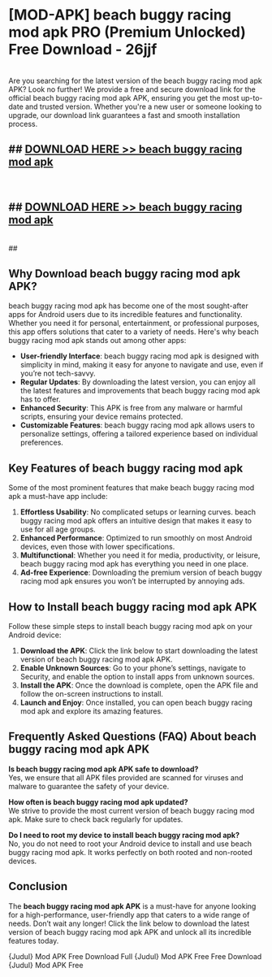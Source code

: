 # [MOD-APK] beach buggy racing mod apk PRO (Premium Unlocked) Free Download - 26jjf <br>
<br>
Are you searching for the latest version of the beach buggy racing mod apk APK? Look no further! We provide a free and secure download link for the official beach buggy racing mod apk APK, ensuring you get the most up-to-date and trusted version. Whether you're a new user or someone looking to upgrade, our download link guarantees a fast and smooth installation process.


## ##  [DOWNLOAD HERE >> beach buggy racing mod apk](http://leaked.freeplayer.one?title=beach_buggy_racing_mod_apk&ref=23)
  <br>

##  ## [DOWNLOAD HERE >> beach buggy racing mod apk](http://leaked.freeplayer.one?title=beach_buggy_racing_mod_apk&ref=23)
  <br>
  ##



## Why Download beach buggy racing mod apk APK?

beach buggy racing mod apk has become one of the most sought-after apps for Android users due to its incredible features and functionality. Whether you need it for personal, entertainment, or professional purposes, this app offers solutions that cater to a variety of needs. Here's why beach buggy racing mod apk stands out among other apps:

- **User-friendly Interface**: beach buggy racing mod apk is designed with simplicity in mind, making it easy for anyone to navigate and use, even if you’re not tech-savvy.
- **Regular Updates**: By downloading the latest version, you can enjoy all the latest features and improvements that beach buggy racing mod apk has to offer.
- **Enhanced Security**: This APK is free from any malware or harmful scripts, ensuring your device remains protected.
- **Customizable Features**: beach buggy racing mod apk allows users to personalize settings, offering a tailored experience based on individual preferences.

## Key Features of beach buggy racing mod apk

Some of the most prominent features that make beach buggy racing mod apk a must-have app include:

1. **Effortless Usability**: No complicated setups or learning curves. beach buggy racing mod apk offers an intuitive design that makes it easy to use for all age groups.
2. **Enhanced Performance**: Optimized to run smoothly on most Android devices, even those with lower specifications.
3. **Multifunctional**: Whether you need it for media, productivity, or leisure, beach buggy racing mod apk has everything you need in one place.
4. **Ad-free Experience**: Downloading the premium version of beach buggy racing mod apk ensures you won’t be interrupted by annoying ads.

## How to Install beach buggy racing mod apk APK

Follow these simple steps to install beach buggy racing mod apk on your Android device:

1. **Download the APK**: Click the link below to start downloading the latest version of beach buggy racing mod apk APK.
2. **Enable Unknown Sources**: Go to your phone’s settings, navigate to Security, and enable the option to install apps from unknown sources.
3. **Install the APK**: Once the download is complete, open the APK file and follow the on-screen instructions to install.
4. **Launch and Enjoy**: Once installed, you can open beach buggy racing mod apk and explore its amazing features.

## Frequently Asked Questions (FAQ) About beach buggy racing mod apk APK

**Is beach buggy racing mod apk APK safe to download?**  
Yes, we ensure that all APK files provided are scanned for viruses and malware to guarantee the safety of your device.

**How often is beach buggy racing mod apk updated?**  
We strive to provide the most current version of beach buggy racing mod apk. Make sure to check back regularly for updates.

**Do I need to root my device to install beach buggy racing mod apk?**  
No, you do not need to root your Android device to install and use beach buggy racing mod apk. It works perfectly on both rooted and non-rooted devices.

## Conclusion

The **beach buggy racing mod apk APK** is a must-have for anyone looking for a high-performance, user-friendly app that caters to a wide range of needs. Don’t wait any longer! Click the link below to download the latest version of beach buggy racing mod apk APK and unlock all its incredible features today.

{Judul} Mod APK Free
Download Full {Judul} Mod APK Free
Free Download {Judul} Mod APK Free

